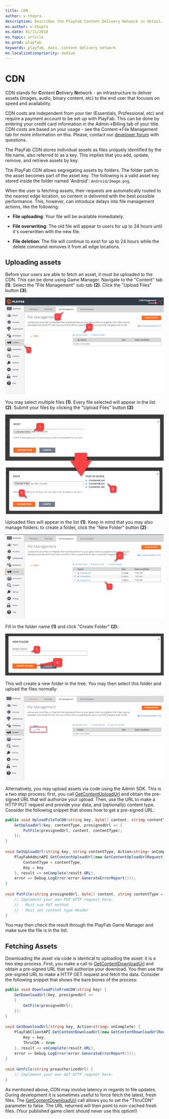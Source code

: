 ```yaml
---
title: CDN
author: v-thopra
description: Describes the PlayFab Content Delivery Network in detail.
ms.author: v-thopra
ms.date: 01/11/2018
ms.topic: article
ms.prod: playfab
keywords: playfab, data, content delivery network
ms.localizationpriority: medium
---
```


# CDN

CDN stands for **C**ontent **D**elivery **N**etwork - an infrastructure to deliver assets (images, audio, binary content, etc) to the end user that focuses on speed and availability.

CDN costs are independent from your tier (Essentials, Professional, etc) and require a payment account to be set up with PlayFab. This can be done by entering your credit card information in the Admin->Billing tab of your title. CDN costs are based on your usage - see the Content->File Management tab for more information on this. Please, contact our [developer forum](https://community.playfab.com/) with questions.

The PlayFab CDN stores individual assets as files uniquely identified by the file name, also referred to as a key. This implies that you add, update, remove, and retrieve assets by key.

The PlayFab CDN allows segregating assets by folders. The folder path to the asset becomes part of the asset key. The following is a valid asset key stored inside the folder named 'Android': `Android/Image.png`.

When the user is fetching assets, their requests are automatically routed to the nearest edge location, so content is delivered with the best possible performance. This, however, can introduce delays into file management actions, like the following:

- **File uploading**: Your file will be available immediately.

- **File overwriting**: The old file will appear to users for up to 24 hours until it's overwritten with the new file.

- **File deletion**: The file will continue to exist for up to 24 hours while the delete command removes it from all edge locations.

## Uploading assets

Before your users are able to fetch an asset, it must be uploaded to the CDN. This can be done using Game Manager. Navigate to the "Content" tab **(1)**. Select the "File Management" sub-tab **(2)**. Click the "Upload Files" button **(3)**:

![Game Manager - Content - File Management - Upload Files](../../config/dev-test-live/media/tutorials/game-manager-content-file-management-upload-files.png)  

You may select multiple files **(1)**. Every file selected will appear in the list **(2)**. Submit your files by clicking the "Upload Files" button **(3)**:

![Game Manager - Choose and Upload Files](../../config/dev-test-live/media/tutorials/game-manager-choose-and-upload-files.png)  

Uploaded files will appear in the list **(1)**. Keep in mind that you may also manage folders: to create a folder, click the "New Folder" button **(2)**:

![Game Manager - Content - File Management - File List and New Folder](../../config/dev-test-live/media/tutorials/game-manager-content-file-management-file-list-new-folder.png)  

Fill in the folder name **(1)** and click "Create Folder" **(2)**:

![Game Manager - Create New Folder](../../config/dev-test-live/media/tutorials/game-manager-create-new-folder.png)  

This will create a new folder in the tree. You may then select this folder and upload the files normally:

![Game Manager - Content - File Management - Select Folder](../../config/dev-test-live/media/tutorials/game-manager-content-file-management-select-folder.png)  

Alternatively, you may upload assets via code using the Admin SDK. This is a two step process: first, you call [GetContentUploadUrl](https://api.playfab.com/documentation/admin/method/GetContentUploadUrl) and obtain the pre-signed URL that will authorize your upload. Then, use the URL to make a HTTP PUT request and provide your data, and (optionally) content type. Consider the following snippet that shows how to get a pre-signed URL:

```csharp
public void UploadFileToCDN(string key, byte[] content, string contentType = "binary/octet-stream") {
    GetUploadUrl(key, contentType, presignedUrl => {
        PutFile(presignedUrl, content, contentType);
    });
}

void GetUploadUrl(string key, string contentType, Action<string> onComplete) {
    PlayFabAdminAPI.GetContentUploadUrl(new GetContentUploadUrlRequest() {
        ContentType = contentType,
        Key = key
    }, result => onComplete(result.URL), 
    error => Debug.LogError(error.GenerateErrorReport()));
}

void PutFile(string presignedUrl, byte[] content, string contentType = "binary/octet-stream") {
    // Implement your own PUT HTTP request here.
    // - Must use PUT method
    // - Must set content type Header
}
```

You may then check the result through the PlayFab Game Manager and make sure the file is in the list.

## Fetching Assets

Downloading the asset via code is identical to uploading the asset: it is a two step process. First, you make a call to [GetContentDownloadUrl](https://api.playfab.com/documentation/client/method/GetContentDownloadUrl) and obtain a pre-signed URL that will authorize your download. You then use the  pre-signed URL to make a HTTP GET request and fetch the data. Consider the following snippet that shows the bare bones of the process:

```csharp
public void DownloadFileFromCDN(string key) {
    GetDownloadUrl(key, presignedUrl =>
    {
        GetFile(presignedUrl);
    });
}

void GetDownloadUrl(string key, Action<string> onComplete) {
    PlayFabClientAPI.GetContentDownloadUrl(new GetContentDownloadUrlRequest() {
        Key = key,
        ThruCDN = true
    }, result => onComplete(result.URL), 
    error => Debug.LogError(error.GenerateErrorReport()));
}

void GetFile(string preauthorizedUrl) {
    // Implement your own GET HTTP request here.
}
```

As mentioned above, CDN may involve latency in regards to file updates. During development it is sometimes useful to force fetch the latest, fresh files. The  [GetContentDownloadUrl](https://api.playfab.com/documentation/client/method/GetContentDownloadUrl) call allows you to set the "ThruCDN" parameter to false. The URL returned will then point to non-cached fresh files. (Your published game client should never use this option!)
